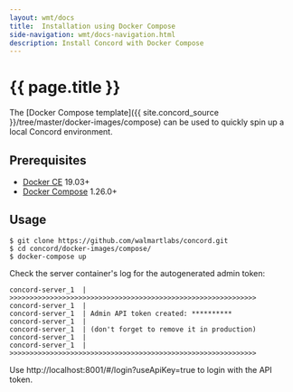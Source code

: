 ```yaml
---
layout: wmt/docs
title:  Installation using Docker Compose
side-navigation: wmt/docs-navigation.html
description: Install Concord with Docker Compose
---
```


# {{ page.title }}

The [Docker Compose template]({{ site.concord_source }}/tree/master/docker-images/compose)
can be used to quickly spin up a local Concord environment.

## Prerequisites

- [Docker CE](https://docs.docker.com/get-docker/) 19.03+
- [Docker Compose](https://docs.docker.com/compose/) 1.26.0+

## Usage

```
$ git clone https://github.com/walmartlabs/concord.git
$ cd concord/docker-images/compose/
$ docker-compose up
```

Check the server container's log for the autogenerated admin token:

```
concord-server_1  | >>>>>>>>>>>>>>>>>>>>>>>>>>>>>>>>>>>>>>>>>>>>>>>>>>>>>>>>>>>>>
concord-server_1  | 
concord-server_1  | Admin API token created: **********
concord-server_1  | 
concord-server_1  | (don't forget to remove it in production)
concord-server_1  | 
concord-server_1  | >>>>>>>>>>>>>>>>>>>>>>>>>>>>>>>>>>>>>>>>>>>>>>>>>>>>>>>>>>>>>
```

Use http://localhost:8001/#/login?useApiKey=true to login with the API token.
